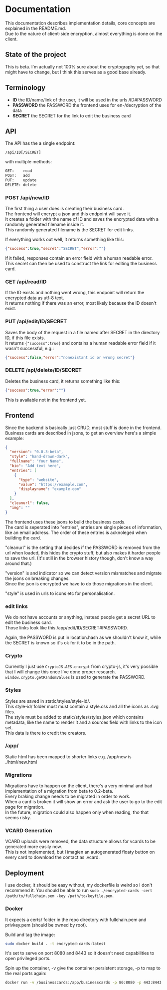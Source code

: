 # Documentation

This documentation describes implementation details, core concepts are explained in the README.md.  
Due to the nature of client-side encryption, almost everything is done on the client.

## State of the project

This is beta. I'm actually not 100% sure about the cryptography yet, so that might have to change, but I think this serves as a good base already.

## Terminology

- **ID** the ID/name/link of the user, it will be used in the urls /ID#PASSWORD
- **PASSWORD** the PASSWORD the frontend uses for en-/decryption of the data
- **SECRET** the SECRET for the link to edit the business card

## API

The API has the a single endpoint:

```uri
/api/ID[/SECRET]
```

with multiple methods:

```txt
GET:    read
POST:   add
PUT:    update
DELETE: delete
```

### POST /api/new/ID

The first thing a user does is creating their business card.  
The frontend will encrypt a json and this endpoint will save it.  
It creates a folder with the name of ID and saves the encrypted data with a randomly generated filename inside it.  
This randomly generated filename is the SECRET for edit links.

If everything works out well, it returns something like this:

```json
{"success":true,"secret":"SECRET","error":""}
```

If it failed, responses contain an error field with a human readable error.  
This secret can then be used to construct the link for editing the business card.

### GET /api/read/ID

If the ID exists and nothing went wrong, this endpoint will return the encrypted data as utf-8 text.  
It returns nothing if there was an error, most likely because the ID doesn't exist.

### PUT /api/edit/ID/SECRET

Saves the body of the request in a file named after SECRET in the directory ID, if this file exists.  
It returns `{"success":true}` and contains a human readable error field if it wasn't successful, e.g.:

```json
{"success":false,"error":"nonexistant id or wrong secret"}
```

### DELETE /api/delete/ID/SECRET

Deletes the business card, it returns something like this:

```json
{"success":true,"error":""}
```

This is available not in the frontend yet.

## Frontend

Since the backend is basically just CRUD, most stuff is done in the frontend.  
Business cards are described in jsons, to get an overview here's a simple example:

```json
{
  "version": "0.0.3-beta",
  "style": "hand-drawn-dark",
  "fullname": "Your Name",
  "bio": "Add text here",
  "entries": [
    {
      "type": "website",
      "value": "https://example.com",
      "displayname": "example.com"
    }
  ],
  "cleanurl": false,
  "img": ""
}
```

The frontend uses these jsons to build the business cards.  
The card is seperated into "entries", entries are single pieces of information, like an email address.
The order of these entries is acknoleged when building the card.  

"cleanurl" is the setting that decides if the PASSWORD is removed from the url when loaded, this hides the crypto stuff, but also makes it harder people to save the url. (It's still in the browser history though, don't know a way around that.)

"version" is and indicator so we can detect version mismatches and migrate the jsons on breaking changes.  
Since the json is encrypted we have to do those migrations in the client.

"style" is used in urls to icons etc for personalisation.

### edit links

We do not have accounts or anything, instead people get a secret URL to edit the business card.  
Those links look like this /app/edit/ID/SECRET#PASSWORD.

Again, the PASSWORD is put in location.hash as we shouldn't know it, while the SECRET is known so it's ok for it to be in the path.

### Crypto

Currently I just use `CryptoJS.AES.encrypt` from crypto-js, it's very possible that I will change this once I've done proper research.  
`window.crypto.getRandomValues` is used to generate the PASSWORD.

### Styles

Styles are saved in static/styles/style-id/.  
This style-id/ folder must must contain a style.css and all the icons as .svg files.  
The style must be added to static/styles/styles.json which contains metadata, like the name to render it and a sources field with links to the icon set.  
This data is there to credit the creators.

### /app/

Static html has been mapped to shorter links e.g. /app/new is ./html/new.html

### Migrations

Migrations have to happen on the client, there's a very minimal and bad implementation of a migration from beta to 0.2-beta.  
Every braking change needs to be migrated in order to work.  
When a card is broken it will show an error and ask the user to go to the edit page for migration.  
In the future, migration could also happen only when reading, tho that seems risky.

### VCARD Generation

VCARD uploads were removed, the data structure allows for vcards to be generated more easily now.  
This is not implemented, but I imagien an autogenerated floaty button on every card to download the contact as .vcard.

## Deployment

I use docker, it should be easy without, my dockerfile is weird so I don't recommend it.
You should be able to run `sudo ./encrypted-cards -cert /path/to/fullchain.pem -key /path/to/keyfile.pem`.

### Docker

It expects a certs/ folder in the repo directory with fullchain.pem and privkey.pem (should be owned by root).

Build and tag the image:

```sh
sudo docker build . -t encrypted-cards:latest
```

It's set to serve on port 8080 and 8443 so it doesn't need capabilities to open privileged ports.

Spin up the container, -v give the container persistent storage, -p to map to the real ports again:

```sh
docker run -v /businesscards:/app/businesscards -p 80:8080 -p 443:8443 encrypted-cards
```
